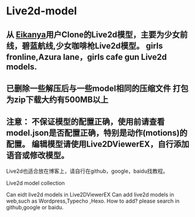 # Live2d-model
从 [Eikanya](https://github.com/Eikanya/Live2d-model)用户Clone的Live2d模型，主要为少女前线，碧蓝航线,少女咖啡枪Live2d模型。
girls fronline,Azura lane，girls cafe gun Live2d models.
------------------------------------------------------------
已删除一些解压后与一些model相同的压缩文件
打包为zip下载大约有500MB以上
------------------------------------------------------------
注意：
不保证模型的配置正确，使用前请查看model.json是否配置正确，特别是动作(motions)的配置。
编辑模型请使用Live2DViewerEX，自行添加语音或修改模型。
------------------------------------------------------------

Live2d也适合放在博客上，请自行在github，google，baidu找教程。

Live2d model collection

Can eidt live2d models in Live2DViewerEX
Can add live2d models in web,such as Wordpress,Typecho ,Hexo.
How to add? please search in github,google or baidu.

